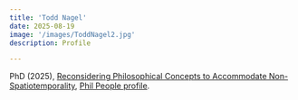 ```yaml
---
title: 'Todd Nagel'
date: 2025-08-19
image: '/images/ToddNagel2.jpg'
description: Profile

---
```


PhD (2025), [Reconsidering Philosophical Concepts to Accommodate Non-Spatiotemporality](https://ir.lib.uwo.ca/etd/10782/), [Phil People profile](https://philpeople.org/profiles/todd-nagel/publications).
